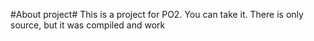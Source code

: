 #About project# This is a project for PO2. You can take it. There is only source, but it was compiled and work

